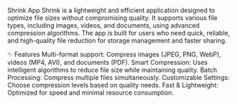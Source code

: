 Shrink App
Shrink is a lightweight and efficient application designed to optimize file sizes without compromising quality. It supports various file types, including images, videos, and documents, using advanced compression algorithms. The app is built for users who need quick, reliable, and high-quality file reduction for storage management and faster sharing.

✨ Features
Multi-format support: Compress images (JPEG, PNG, WebP), videos (MP4, AVI), and documents (PDF).
Smart Compression: Uses intelligent algorithms to reduce file size while maintaining quality.
Batch Processing: Compress multiple files simultaneously.
Customizable Settings: Choose compression levels based on quality needs.
Fast & Lightweight: Optimized for speed and minimal resource consumption.
